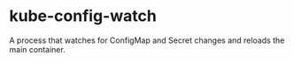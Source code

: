 # kube-config-watch
A process that watches for ConfigMap and Secret changes and reloads the main container.
